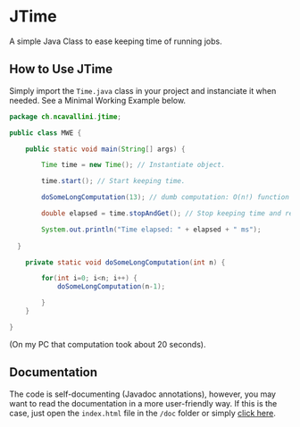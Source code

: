 # JTime
A simple Java Class to ease keeping time of running jobs.
## How to Use JTime
Simply import the `Time.java` class in your project and instanciate it when needed. See a Minimal Working Example below.

```java
package ch.ncavallini.jtime;

public class MWE {

	public static void main(String[] args) {

		Time time = new Time(); // Instantiate object.

		time.start(); // Start keeping time.

		doSomeLongComputation(13); // dumb computation: O(n!) function

		double elapsed = time.stopAndGet(); // Stop keeping time and returns the time value in milliseconds as double.

		System.out.println("Time elapsed: " + elapsed + " ms");
	
  }

	private static void doSomeLongComputation(int n) {

		for(int i=0; i<n; i++) {
			doSomeLongComputation(n-1);

		}
	}

}
```
(On my PC that computation took about 20 seconds).
## Documentation
The code is self-documenting (Javadoc annotations), however, you may want to read the documentation in a more user-friendly way. If this is the case, just open the `index.html` file in the `/doc` folder or simply [click here](https://ncavallini.github.io/JTime/).
